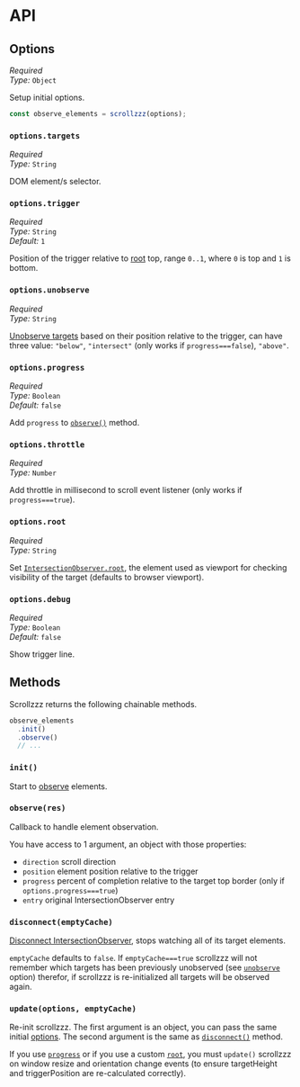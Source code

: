 # API

## Options

*Required* <br>
*Type:* `Object`

Setup initial options.

```js
const observe_elements = scrollzzz(options);
```

### `options.targets`

*Required* <br>
*Type:* `String`

DOM element/s selector.

### `options.trigger`

*Required* <br>
*Type:* `String` <br>
*Default:* `1`

Position of the trigger relative to [root](#optionsroot) top, range `0..1`, where `0` is top and `1` is bottom.

### `options.unobserve`

*Required* <br>
*Type:* `String`

[Unobserve targets](https://developer.mozilla.org/en-US/docs/Web/API/IntersectionObserver/unobserve) based on their position relative to the trigger, can have three value: `"below"`, `"intersect"` (only works if `progress===false`), `"above"`.

### `options.progress`

*Required* <br>
*Type:* `Boolean` <br>
*Default:* `false`

Add `progress` to [`observe()`](#observeres) method.

### `options.throttle`

*Required* <br>
*Type:* `Number`

Add throttle in millisecond to scroll event listener (only works if `progress===true`).

### `options.root`

*Required* <br>
*Type:* `String`

Set [`IntersectionObserver.root`](https://developer.mozilla.org/en-US/docs/Web/API/IntersectionObserver/root), the element used as viewport for checking visibility of the target (defaults to browser viewport).

### `options.debug`

*Required* <br>
*Type:* `Boolean` <br>
*Default:* `false`

Show trigger line.

## Methods

Scrollzzz returns the following chainable methods.

```js
observe_elements
  .init()
  .observe()
  // ...
```

### `init()`

Start to [observe](https://developer.mozilla.org/en-US/docs/Web/API/IntersectionObserver/observe) elements.

### `observe(res)`

Callback to handle element observation.

You have access to 1 argument, an object with those properties:

- `direction` scroll direction
- `position` element position relative to the trigger
- `progress` percent of completion relative to the target top border (only if `options.progress===true`)
- `entry` original IntersectionObserver entry

### `disconnect(emptyCache)`

[Disconnect IntersectionObserver](https://developer.mozilla.org/en-US/docs/Web/API/IntersectionObserver/disconnect), stops watching all of its target elements.

`emptyCache` defaults to `false`. If `emptyCache===true` scrollzzz will not remember which targets has been previously unobserved (see [`unobserve`](#optionsunobserve) option) therefor, if scrollzzz is re-initialized all targets will be observed again.

### `update(options, emptyCache)`

Re-init scrollzzz. The first argument is an object, you can pass the same initial [options](#options). The second argument is the same as [`disconnect()`](#disconnectemptycache) method.

If you use [`progress`](#optionsprogress) or if you use a custom [`root`](#optionsroot), you must `update()` scrollzzz on window resize and orientation change events (to ensure targetHeight and triggerPosition are re-calculated correctly).

